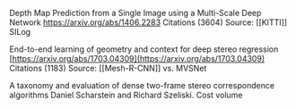 

Depth Map Prediction from a Single Image using a Multi-Scale Deep Network
https://arxiv.org/abs/1406.2283
Citations (3604)
Source: [[KITTI]]
SILog

End-to-end learning of geometry and context for deep stereo regression
[https://arxiv.org/abs/1703.04309](https://arxiv.org/abs/1703.04309)
Citations (1183)
Source: [[Mesh-R-CNN]]
vs. MVSNet


A taxonomy and evaluation of dense two-frame stereo correspondence algorithms
Daniel Scharstein and Richard Szeliski.
Cost volume